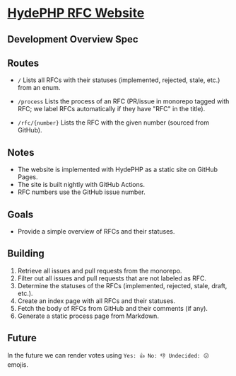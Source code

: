 # [HydePHP RFC Website](https://rfc.hydephp.com)

## Development Overview Spec

## Routes

- `/`
  Lists all RFCs with their statuses (implemented, rejected, stale, etc.) from an enum.

- `/process`
  Lists the process of an RFC (PR/issue in monorepo tagged with RFC; we label RFCs automatically if they have "RFC" in the title).

- `/rfc/{number}`
  Lists the RFC with the given number (sourced from GitHub).

## Notes

- The website is implemented with HydePHP as a static site on GitHub Pages.
- The site is built nightly with GitHub Actions.
- RFC numbers use the GitHub issue number.

## Goals

- Provide a simple overview of RFCs and their statuses.

## Building

1. Retrieve all issues and pull requests from the monorepo.
2. Filter out all issues and pull requests that are not labeled as RFC.
3. Determine the statuses of the RFCs (implemented, rejected, stale, draft, etc.).
4. Create an index page with all RFCs and their statuses.
5. Fetch the body of RFCs from GitHub and their comments (if any).
6. Generate a static process page from Markdown.

## Future

In the future we can render votes using `Yes: 👍 No: 👎 Undecided: 😕` emojis.
